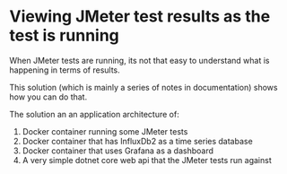 # Viewing JMeter test results as the test is running

When JMeter tests are running, its not that easy to understand what is happening in terms of results.

This solution (which is mainly a series of notes in documentation) shows how you can do that.

The solution an an application architecture of:

1. Docker container running some JMeter tests
2. Docker container that has InfluxDb2 as a time series database
3. Docker container that uses Grafana as a dashboard
4. A very simple dotnet core web api that the JMeter tests run against


